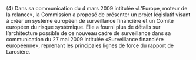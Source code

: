 (4) Dans sa communication du 4 mars 2009 intitulée «L’Europe, moteur de la relance», la Commission a proposé de présenter un projet législatif visant à créer un système européen de surveillance financière et un Comité européen du risque systémique. Elle a fourni plus de détails sur l’architecture possible de ce nouveau cadre de surveillance dans sa communication du 27 mai 2009 intitulée «Surveillance financière européenne», reprenant les principales lignes de force du rapport de Larosière.